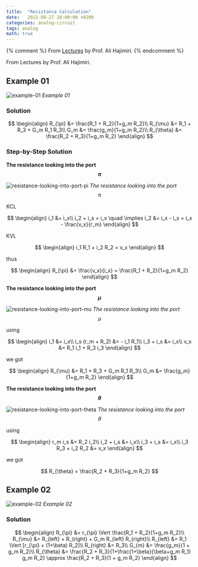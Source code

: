 ```yaml
---
title:  "Resistance Calculation"
date:   2022-08-27 18:00:00 +0200
categories: analog-circuit
tags: analog
math: true
---
```


{% comment %}
From [Lectures](https://www.youtube.com/watch?v=I9A9BeGJsEM&t=10s) by Prof. Ali Hajimiri.
{% endcomment %}

From Lectures by Prof. Ali Hajimiri.

## Example 01


![example-01](/assets/img/2022-08-27-impedance-calculation/example-01.png)
_Example 01_

### Solution

$$
\begin{align}
R_{\pi} &= \frac{R_1 + R_2}{1+g_m R_2}\\
R_{\mu} &= R_1 + R_3 + G_m R_1 R_3\\
G_m &= \frac{g_m}{1+g_m R_2}\\
R_{\theta} &= \frac{R_2 + R_3}{1+g_m R_2}
\end{align}
$$

### Step-by-Step Solution

**The resistance looking into the port $$\pi$$**


![resistance-looking-into-port-pi](/assets/img/2022-08-27-impedance-calculation/example-02.png)
_The resistance looking into the port $$\pi$$_

KCL

$$
\begin{align}
i_1 &= i_x\\
i_2 + i_s = i_x \quad \implies i_2 &= i_x - i_s = i_x - \frac{v_x}{r_m}
\end{align}
$$

KVL

$$
\begin{align}
i_1 R_1 + i_2 R_2 = v_x
\end{align}
$$

thus

$$
\begin{align}
R_{\pi} &= \frac{v_x}{i_x} =  \frac{R_1 + R_2}{1+g_m R_2}
\end{align}
$$

**The resistance looking into the port $$\mu$$**


![resistance-looking-into-port-mu](/assets/img/2022-08-27-impedance-calculation/example-03.png)
_The resistance looking into the port $$\mu$$_

using

$$
\begin{align}
i_1 &= i_x\\
i_s (r_m + R_2) &= - i_1 R_1\\
i_3 + i_s &= i_x\\
v_x &= R_1 i_1 + R_3 i_3
\end{align}
$$

we got

$$
\begin{align}
R_{\mu} &= R_1 + R_3 + G_m R_1 R_3\\
G_m &= \frac{g_m}{1+g_m R_2}
\end{align}
$$

**The resistance looking into the port $$\theta$$**


![resistance-looking-into-port-theta](/assets/img/2022-08-27-impedance-calculation/example-04.png)
_The resistance looking into the port $$\theta$$_

using

$$
\begin{align}
r_m i_s &= R_2 i_2\\
i_2 + i_s &= i_x\\
i_3 + i_s &= i_x\\
i_3 R_3 + i_2 R_2 &= v_x
\end{align}
$$

we got

$$
R_{\theta} = \frac{R_2 + R_3}{1+g_m R_2}
$$


## Example 02

![example-02](/assets/img/2022-08-27-impedance-calculation/example-05.png)
_Example 02_

### Solution

$$
\begin{align}
R_{\pi} &= r_{\pi} \Vert \frac{R_1 + R_2}{1+g_m R_2}\\
R_{\mu} &= R_{left} + R_{right} + G_m R_{left} R_{right}\\
R_{left} &= R_1 \Vert [r_{\pi} + (1+\beta) R_2]\\
R_{right} &= R_3\\
G_{m} &= \frac{g_m}{1 + g_m R_2}\\
R_{\theta} &= \frac{R_2 + R_3}{1+\frac{1+\beta}{\beta+g_m R_1} g_m R_2} \approx \frac{R_2 + R_3}{1 + g_m R_2}
\end{align}
$$
